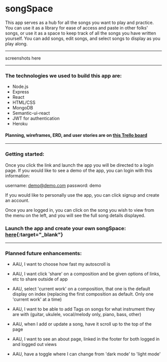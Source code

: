 # songSpace

This app serves as a hub for all the songs you want to play and practice. You can use it as a library for ease of access and paste in other folks' songs, or use it as a space to keep track of all the songs you have written yourself. You can add songs, edit songs, and select songs to display as you play along.

----

screenshots here

----

### The technologies we used to build this app are:
- Node.js
- Express
- React
- HTML/CSS
- MongoDB
- Semantic-ui-react
- JWT for authentication
- Heroku

#### Planning, wireframes, ERD, and user stories are on [this Trello board](https://trello.com/b/oihGIH7K/p4)
---
### Getting started:

Once you click the link and launch the app you will be directed to a login page. If you would like to see a demo of the app, you can login with this information:

username: demo@demo.com
password: demo

If you would like to personally use the app, you can click signup and create an account. 

Once you are logged in, you can click on the song you wish to view from the menu on the left, and you will see the full song details displayed.

### Launch the app and create your own songSpace: [here](https://songspace-app.herokuapp.com/){:target="\_blank"}

----

### Planned future enhancements:
- AAU, I want to choose how fast my autoscroll is

- AAU, I want click 'share' on a composition and be given options of links, etc to share outside of app

- AAU, select 'current work' on a composition, that one is the default display on index (replacing the first composition as default. Only one 'current work' at a time)

- AAU, I want to be able to add Tags on songs for what instrument they are with (guitar, ukulele, vocal/melody only, piano, bass, other)

- AAU, when I add or update a song, have it scroll up to the top of the page

- AAU, I want to see an about page, linked in the footer for both logged in and logged out views

- AAU, have a toggle where I can change from 'dark mode' to 'light mode'